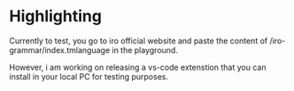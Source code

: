 # Highlighting

Currently to test, you go to iro official website and paste the content of /iro-grammar/index.tmlanguage in the playground.

However, i am working on releasing a vs-code extenstion that you can install in your local PC for testing purposes.
